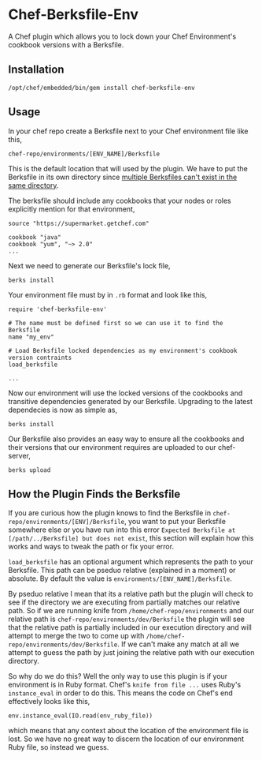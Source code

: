 Chef-Berksfile-Env
==================

A Chef plugin which allows you to lock down your Chef Environment's cookbook versions with a Berksfile.

Installation
------------

    /opt/chef/embedded/bin/gem install chef-berksfile-env

Usage
-----

In your chef repo create a Berksfile next to your Chef environment file like this,

    chef-repo/environments/[ENV_NAME]/Berksfile

This is the default location that will used by the plugin. We have to put the Berksfile in its own
directory since [multiple Berksfiles can't exist in the same directory](https://github.com/berkshelf/berkshelf/issues/1247). 

The berksfile should include any cookbooks that your nodes or roles explicitly mention for that environment,

    source "https://supermarket.getchef.com"

    cookbook "java"
    cookbook "yum", "~> 2.0"
    ...

Next we need to generate our Berksfile's lock file,

    berks install

Your environment file must by in `.rb` format and look like this,

    require 'chef-berksfile-env'
    
    # The name must be defined first so we can use it to find the Berksfile
    name "my_env"
    
    # Load Berksfile locked dependencies as my environment's cookbook version contraints
    load_berksfile

    ...

Now our environment will use the locked versions of the cookbooks and transitive dependencies generated by our Berksfile. 
Upgrading to the latest dependecies is now as simple as,

    berks install

Our Berksfile also provides an easy way to ensure all the cookbooks and their versions that our environment requires 
are uploaded to our chef-server,

    berks upload

How the Plugin Finds the Berksfile
----------------------------------

If you are curious how the plugin knows to find the Berksfile in `chef-repo/environments/[ENV]/Berksfile`, you 
want to put your Berksfile somewhere else or you have run into this error `Expected Berksfile at [/path/../Berksfile] but does not exist`, 
this section will explain how this works and ways to tweak the path or fix your error.

`load_berksfile` has an optional argument which represents the path to your Berksfile. This path can be pseduo relative (explained in a moment) 
or absolute. By default the value is `environments/[ENV_NAME]/Berksfile`.

By pseduo relative I mean that its a relative path but the plugin will check to see if the directory we are executing from partially matches 
our relative path. So if we are running knife from `/home/chef-repo/environments` and our relative path is `chef-repo/environments/dev/Berksfile` 
the plugin will see that the relative path is partially included in our execution directory and will attempt to merge the two to come up with 
`/home/chef-repo/environments/dev/Berksfile`. If we can't make any match at all we attempt to guess the path by just joining the relative path 
with our execution directory.

So why do we do this? Well the only way to use this plugin is if your environment is in Ruby format. Chef's `knife from file ...` uses Ruby's
`instance_eval` in order to do this. This means the code on Chef's end effectively looks like this,

    env.instance_eval(IO.read(env_ruby_file))

which means that any context about the location of the environment file is lost. So we have no great way to discern the location of our environment 
Ruby file, so instead we guess.